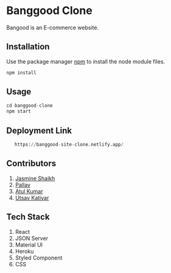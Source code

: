 # Banggood Clone

Bangood is an E-commerce website.

## Installation

Use the package manager [npm](https://docs.npmjs.com/cli/v6/commands/npm-install) to install the node module files.

```bash
npm install
```

## Usage

```python
cd banggood-clone
npm start
```

## Deployment Link
```python
   https://banggood-site-clone.netlify.app/
```

## Contributors
1. [Jasmine Shaikh](https://github.com/Jasmine-Shaikh)
2. [Pallav](https://github.com/Jasmine-Shaikh)
3. [Atul Kumar](https://github.com/theatulanand)
4. [Utsav Katiyar](https://github.com/utsavkatiyar34)

## Tech Stack
1. React
2. JSON Server
3. Material UI
4. Heroku
5. Styled Component
6. CSS


